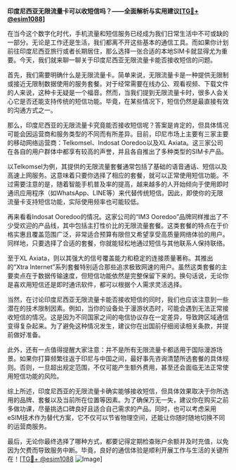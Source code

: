 **印度尼西亚无限流量卡可以收短信吗？——全面解析与实用建议[[TG💪+ @esim1088](https://t.me/s/esim1088)]**

在当今这个数字化时代，手机流量和短信服务已经成为我们日常生活中不可或缺的一部分。无论是工作还是生活，我们都离不开这些基本的通信工具。而如果你计划前往印度尼西亚旅行或者长期居住，那么选择一张合适的本地SIM卡就显得尤为重要。今天，我们就来聊一聊关于印度尼西亚无限流量卡能否接收短信的问题。

首先，我们需要明确什么是无限流量卡。简单来说，无限流量卡是一种提供无限制或接近无限制数据使用的服务套餐。对于经常需要在线办公、观看视频、下载文件的人来说，这种卡无疑是一个福音。然而，当我们提到无限流量卡时，很多人会关心它是否还能支持传统的短信功能。毕竟，在某些情况下，短信仍然是最直接有效的沟通方式之一。

那么，印度尼西亚的无限流量卡究竟能否接收短信呢？答案是肯定的，但具体情况可能会因运营商和服务类型的不同而有所差异。目前，印尼市场上主要有三家主要的移动网络运营商：Telkomsel、Indosat Ooredoo以及XL Axiata。这三家公司在各自的用户群体中都享有较高的声誉，并且各自推出了多种类型的SIM卡产品。

以Telkomsel为例，其提供的无限流量套餐通常包括了基础的语音通话、短信以及高速上网服务。这意味着只要你选择了相应的套餐，就可以正常使用短信功能。不过需要注意的是，随着智能手机普及率的提高，越来越多的人开始倾向于使用即时通讯应用程序（如WhatsApp、LINE等）来代替传统短信。因此，即使你的无限流量卡支持短信功能，实际使用频率也可能较低。

再来看看Indosat Ooredoo的情况。这家公司的“IM3 Ooredoo”品牌同样推出了不少受欢迎的产品线，其中包括主打性价比的无限流量套餐。这类套餐的特点在于价格实惠且覆盖范围广泛，非常适合预算有限但又希望享受高质量网络体验的用户。同样地，只要选择了合适的套餐，你就能轻松地通过短信与其他联系人保持联络。

至于XL Axiata，则以其强大的信号覆盖能力和稳定的连接质量著称。其推出的“Xtra Internet”系列套餐特别适合那些追求极致网速的用户。虽然这类套餐的主要卖点在于数据传输速度，但短信功能依然是完整保留下来的。换句话说，无论你是喜欢用短信还是即时通讯软件，都可以根据个人需求灵活选择。

当然，在讨论印度尼西亚无限流量卡能否接收短信的同时，我们也应该注意到一些潜在的技术限制因素。例如，当你的设备处于漫游状态时，可能会遇到无法正常接收短信的情况。这是因为不同国家之间的电信协议存在一定差异，导致跨区域通信变得复杂起来。为了避免这种情况发生，建议你在出国前仔细阅读相关条款，并提前做好准备。

此外，还有一点值得提醒大家注意：并不是所有无限流量卡都适用于国际漫游场景。如果你打算频繁往返于印尼与中国之间，最好事先咨询清楚所选套餐的具体规则。否则，一旦超出规定范围，不仅可能产生额外费用，甚至还会面临无法正常使用短信功能的风险。

综上所述，印度尼西亚的无限流量卡确实能够接收短信，但具体效果取决于你所选用的品牌、套餐以及当前所在位置等因素。为了确保万无一失，建议你在购买之前多做功课，尽量挑选口碑良好且适合自己需求的产品。同时，也可以考虑采用eSIM技术作为替代方案，它不仅可以节省物理空间，还能让你随时随地切换不同的运营商服务。

最后，无论你最终选择了哪种方式，都要记得定期检查账户余额并及时充值，以免因为欠费而导致服务中断。毕竟，良好的通信体验是顺利开展工作与生活的关键所在！[[TG💪+ @esim1088](https://t.me/s/esim1088) ![Image](https://i.postimg.cc/4NQfJmqS/Snipaste-2025-05-13-00-14-12.png)]